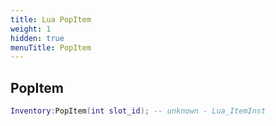 ```yaml
---
title: Lua PopItem
weight: 1
hidden: true
menuTitle: PopItem
---
```

## PopItem
```lua
Inventory:PopItem(int slot_id); -- unknown - Lua_ItemInst
```